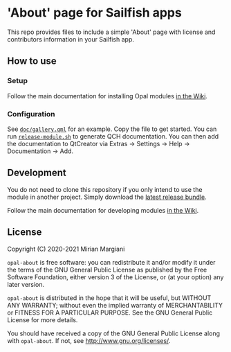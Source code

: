 <!--
SPDX-FileCopyrightText: 2020-2021 Mirian Margiani
SPDX-License-Identifier: GFDL-1.3-or-later
-->

# 'About' page for Sailfish apps

This repo provides files to include a simple 'About' page with license and
contributors information in your Sailfish app.

## How to use

### Setup

Follow the main documentation for installing Opal modules
[in the Wiki](https://github.com/Pretty-SFOS/opal).

### Configuration

See [`doc/gallery.qml`](doc/gallery.qml) for an example. Copy the file to get
started. You can run [`release-module.sh`](release-module.sh) to generate QCH
documentation. You can then add the documentation to QtCreator via
Extras → Settings → Help → Documentation → Add.

## Development

You do not need to clone this repository if you only intend to use the module in
another project. Simply download the
[latest release bundle](https://github.com/Pretty-SFOS/opal-about/releases/latest).

Follow the main documentation for developing modules
[in the Wiki](https://github.com/Pretty-SFOS/opal).

## License

Copyright (C) 2020-2021  Mirian Margiani

`opal-about` is free software: you can redistribute it and/or modify
it under the terms of the GNU General Public License as published by
the Free Software Foundation, either version 3 of the License, or
(at your option) any later version.

`opal-about` is distributed in the hope that it will be useful,
but WITHOUT ANY WARRANTY; without even the implied warranty of
MERCHANTABILITY or FITNESS FOR A PARTICULAR PURPOSE.  See the
GNU General Public License for more details.

You should have received a copy of the GNU General Public License
along with `opal-about`.  If not, see <http://www.gnu.org/licenses/>.
